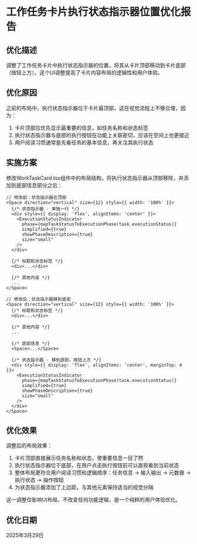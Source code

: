 # 工作任务卡片执行状态指示器位置优化报告

## 优化描述

调整了工作任务卡片中执行状态指示器的位置，将其从卡片顶部移动到卡片底部（按钮上方）。这个UI调整提高了卡片内容布局的逻辑性和用户体验。

## 优化原因

之前的布局中，执行状态指示器位于卡片最顶部，这在视觉流程上不够合理，因为：

1. 卡片顶部应优先显示最重要的信息，如任务名称和状态标签
2. 执行状态指示器与底部的执行按钮在功能上关联密切，应该在空间上也更接近
3. 用户阅读习惯通常是先看任务的基本信息，再关注其执行状态

## 实施方案

修改WorkTaskCard.tsx组件中的布局结构，将执行状态指示器从顶部移除，并添加到底部信息部分之后：

```tsx
// 修改前：状态指示器在顶部
<Space direction="vertical" size={12} style={{ width: '100%' }}>
  {/* 状态指示器 - 单独一行 */}
  <div style={{ display: 'flex', alignItems: 'center' }}>
    <ExecutionStatusIndicator
      phase={mapTaskStatusToExecutionPhase(task.executionStatus)}
      simplified={true}
      showPhaseDescription={true}
      size="small"
    />
  </div>
  
  {/* 标题和状态标签 */}
  <div>...</div>
  
  {/* 其他内容 */}
  ...
</Space>

// 修改后：状态指示器移到底部
<Space direction="vertical" size={12} style={{ width: '100%' }}>
  {/* 标题和状态标签 */}
  <div>...</div>
  
  {/* 其他内容 */}
  ...
  
  {/* 底部信息 */}
  <Space>...</Space>
  
  {/* 状态指示器 - 移到底部，按钮上方 */}
  <div style={{ display: 'flex', alignItems: 'center', marginTop: 4 }}>
    <ExecutionStatusIndicator
      phase={mapTaskStatusToExecutionPhase(task.executionStatus)}
      simplified={true}
      showPhaseDescription={true}
      size="small"
    />
  </div>
</Space>
```

## 优化效果

调整后的布局效果：

1. 卡片顶部直接展示任务名称和状态，使重要信息一目了然
2. 执行状态指示器位于底部，在用户点击执行按钮前可以直观看到当前状态
3. 整体布局更符合用户阅读习惯和逻辑顺序：任务信息 → 输入输出 → 元数据 → 执行状态 → 操作按钮
4. 为状态指示器添加了上边距，与其他元素保持适当的视觉分隔

这一调整仅影响UI布局，不改变任何功能逻辑，是一个纯粹的用户体验优化。

## 优化日期

2025年3月29日
